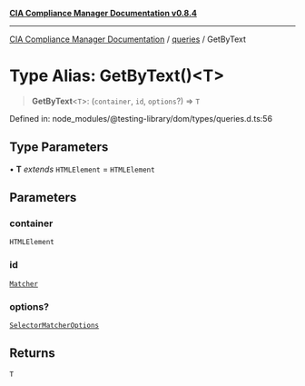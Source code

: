[**CIA Compliance Manager Documentation v0.8.4**](../../../README.md)

***

[CIA Compliance Manager Documentation](../../../globals.md) / [queries](../README.md) / GetByText

# Type Alias: GetByText()\<T\>

> **GetByText**\<`T`\>: (`container`, `id`, `options`?) => `T`

Defined in: node\_modules/@testing-library/dom/types/queries.d.ts:56

## Type Parameters

• **T** *extends* `HTMLElement` = `HTMLElement`

## Parameters

### container

`HTMLElement`

### id

[`Matcher`](../../../type-aliases/Matcher.md)

### options?

[`SelectorMatcherOptions`](../../queryHelpers/interfaces/SelectorMatcherOptions.md)

## Returns

`T`
